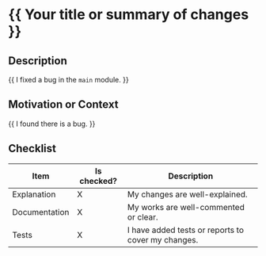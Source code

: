 # {{ Your title or summary of changes }}

## Description

{{ I fixed a bug in the `main` module. }}

## Motivation or Context

{{ I found there is a bug. }}

## Checklist

| Item          | Is checked? | Description                                        |
| ------------- | ----------- | -------------------------------------------------- |
| Explanation   | X           | My changes are well-explained.                     |
| Documentation | X           | My works are well-commented or clear.              |
| Tests         | X           | I have added tests or reports to cover my changes. |
